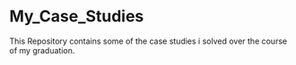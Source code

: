 # My_Case_Studies

This Repository contains some of the case studies i solved over the course of my graduation.
